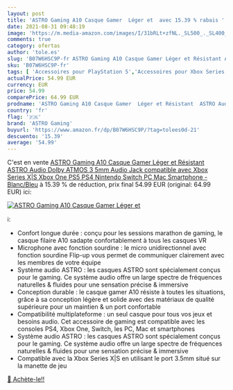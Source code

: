 ```yaml
---
layout: post
title: 'ASTRO Gaming A10 Casque Gamer  Léger et  avec 15.39 % rabais '
date: 2021-08-31 09:48:19
image: 'https://m.media-amazon.com/images/I/31bRLt+zfNL._SL500_._SL400_.jpg'
comments: true
category: ofertas
author: 'tole.es'
slug: 'B07W6HSC9P-fr ASTRO Gaming A10 Casque Gamer Léger et Résistant ASTRO...'
sku: 'B07W6HSC9P-fr'
tags: [ 'Accessoires pour PlayStation 5','Accessoires pour Xbox Series X et S','Casques pour PlayStation 5','Casques pour Xbox Series X et S','Jeux vidéo','PlayStation 5: Consoles, jeux et accessoires','Xbox Series X et S : Consoles, jeux et accessoires','astro gaming', ]
actualPrice: 54.99 EUR
currency: EUR
price: 54.99
comparePrice: 64.99 EUR
prodname: 'ASTRO Gaming A10 Casque Gamer  Léger et Résistant  ASTRO Audio  Dolby ATMOS  3 5mm Audio Jack  compatible avec Xbox Series X|S  Xbox One  PS5  PS4  Nintendo Switch  PC  Mac  Smartphone - Blanc/Bleu'
country: 'fr'
flag: '🇫🇷'
brand: 'ASTRO Gaming'
buyurl: 'https://www.amazon.fr/dp/B07W6HSC9P/?tag=tolees0d-21'
descuento: '15.39'
average: '54.99'
---
```


C'est en vente [ASTRO Gaming A10 Casque Gamer  Léger et Résistant  ASTRO Audio  Dolby ATMOS  3 5mm Audio Jack  compatible avec Xbox Series X|S  Xbox One  PS5  PS4  Nintendo Switch  PC  Mac  Smartphone - Blanc/Bleu](https://www.amazon.fr/dp/B07W6HSC9P/?tag=tolees0d-21)  à  15.39 % de réduction, prix final  54.99 EUR (original: 64.99 EUR) ici:

[![ASTRO Gaming A10 Casque Gamer  Léger et ](https://m.media-amazon.com/images/I/31bRLt+zfNL._SL500_._SL400_.jpg)](https://www.amazon.fr/dp/B07W6HSC9P/?tag=tolees0d-21)

ℹ️:

- Confort longue durée : conçu pour les sessions marathon de gaming, le casque filaire A10 sadapte confortablement à tous les casques VR
- Microphone avec fonction sourdine : le micro unidirectionnel avec fonction sourdine Flip-up vous permet de communiquer clairement avec les membres de votre équipe
- Système audio ASTRO : les casques ASTRO sont spécialement conçus pour le gaming. Ce système audio offre un large spectre de fréquences naturelles & fluides pour une sensation précise & immersive
- Conception durable : le casque gamer A10 résiste à toutes les situations, grâce à sa conception légère et solide avec des matériaux de qualité supérieure pour un maintien & un port confortable
- Compatibilité multiplateforme : un seul casque pour tous vos jeux et besoins audio. Cet accessoire de gaming est compatible avec les consoles PS4, Xbox One, Switch, les PC, Mac et smartphones
- Système audio ASTRO : les casques ASTRO sont spécialement conçus pour le gaming. Ce système audio offre un large spectre de fréquences naturelles & fluides pour une sensation précise & immersive
- Compatible avec la Xbox Series X|S en utilisant le port 3.5mm situé sur la manette de jeu

[🛒 Achète-le!!](https://www.amazon.fr/dp/B07W6HSC9P/?tag=tolees0d-21)
